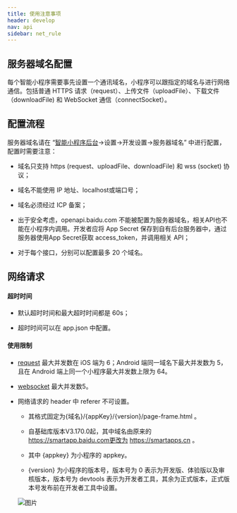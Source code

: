 ```yaml
---
title: 使用注意事项
header: develop
nav: api
sidebar: net_rule
---
```

## 服务器域名配置

每个智能小程序需要事先设置一个通讯域名，小程序可以跟指定的域名与进行网络通信。包括普通 HTTPS 请求（request）、上传文件（uploadFile）、下载文件（downloadFile) 和 WebSocket 通信（connectSocket）。
## 配置流程

服务器域名请在 “<a href="https://smartprogram.baidu.com/mappconsole/main/set?tabCur=1">智能小程序后台</a>->设置->开发设置->服务器域名” 中进行配置，配置时需要注意：

*    域名只支持 https (request、uploadFile、downloadFile) 和 wss (socket) 协议；

*    域名不能使用 IP 地址、localhost或端口号；

*    域名必须经过 ICP 备案；

*    出于安全考虑，openapi.baidu.com 不能被配置为服务器域名，相关API也不能在小程序内调用。开发者应将 App Secret 保存到自有后台服务器中，通过服务器使用App Secret获取 access_token，并调用相关 API；

*    对于每个接口，分别可以配置最多 20 个域名。
## 网络请求

#### 超时时间

* 默认超时时间和最大超时时间都是 60s；

* 超时时间可以在 app.json 中配置。

#### 使用限制  

* [request](https://smartprogram.baidu.com/docs/develop/api/net/request/) 最大并发数在 iOS 端为 6；Android 端同一域名下最大并发数为 5，且在 Android 端上同一个小程序最大并发数上限为 64。

* [websocket](https://smartprogram.baidu.com/docs/develop/api/net/websocket/) 最大并发数5。

* 网络请求的 header 中 referer 不可设置。

    * 其格式固定为{域名}/{appKey}/{version}/page-frame.html 。
    
    * 自基础库版本V3.170.0起，其中域名由原来的 https://smartapp.baidu.com更改为 https://smartapps.cn 。
    
    * 其中 {appkey} 为小程序的 appkey。

    * {version} 为小程序的版本号，版本号为 0 表示为开发版、体验版以及审核版本，版本号为 devtools 表示为开发者工具，其余为正式版本，正式版本号发布前在开发者工具中设置。

    ![图片](../../../../img/min-swan-version.png)
